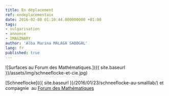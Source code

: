 ```yaml
---
title: En déplacement
ref: endeplacementaix
date: 2016-02-08 01:10:44.000000000 +01:00
tags:
- vulgarisation
- annonce
- IMAGINARY
author: 'Alba Marina MÁLAGA SABOGAL'
lang: fr
published: true
---
```


![Surfaces au Forum des Mathématiques.]({{ site.baseurl }}/assets/img/schneeflocke-et-cie.jpg)

[Schneeflocke]({{ site.baseurl }}/2016/01/23/schneeflocke-au-smalllab/)
et compagnie  au [Forum des
Mathématiques](http://www.matheopolis.fr/MPT/crbst_28.html)
